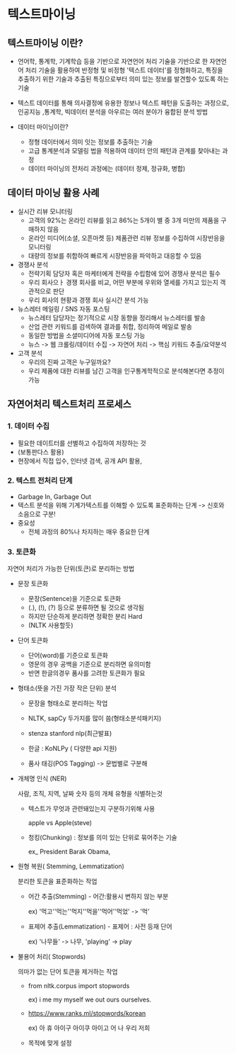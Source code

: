 # 텍스트마이닝




## 텍스트마이닝 이란?

- 언어학, 통계학, 기계학습 등을 기반으로 자연언어 처리 기술을 기반으로 한 자연언어 처리 기술을 활용하여 반정형 및 비정형 '텍스트 데이터'를 정형화하고, 특징을 추출하기 위한 기술과 추출된 특징으로부터 의미 있는 정보를 발견할수 있도록 하는기술
- 텍스트 데이터를 통해 의사결정에 유용한 정보나
  텍스트 패턴을 도출하는 과정으로,
  인공지능 ,통계학, 빅데이터 분석을 아우르는 
  여러 분야가 융합된 분석 방법



- 데이터 마이닝이란?
  - 정형 데이터에서 의미 잇는 정보를 추출하는 기술
  - 고급 통계분석과 모델링 법을 적용하여 데이터 안의
    패턴과 관계를 찾아내는 과정
  - 데이터 마이닝의 전처리 과정에는
    (데이터 정제, 정규화, 병합)



## 데이터 마이닝 활용 사례

- 실시간 리뷰 모니터링
  - 고객의 92%는 온라인 리뷰를 읽고 86%는 5개이 별 중 3개 미만의 제품을 구매하지 않음
  - 온라인 미디어(소셜, 오픈마켓 등) 제품관련 리뷰 정보를 수집하여 시장반응을 모니터링
  - 대량의 정보를 취합하여 빠르게 시장반응을 파악하고 대응할 수 있음
- 경쟁사 분석
  - 전략기획 담당자 혹은 마케터에게 전략을 수립함에 있어 경쟁사 분석은 필수
  - 우리 회사으ㅏ 경쟁 회사를 비교, 어떤 부분에 우위와 열세를 가지고 있는지 객관적으로 판단
  - 우리 회사의 현황과 경쟁 회사 실시간 분석  가능
- 뉴스레터 메일링 / SNS 자동 포스팅
  - 뉴스레터 담당자는 정기적으로 시장 동향을 정리해서 뉴스레터를 발송
  - 산업 관련 키워드를 검색하여 결과를 취합, 정리하여 메일로 발송
  - 동일한 방법을 소셜미디어에 자동 포스팅 가능
  - 뉴스 -> 웹 크롤링/데이터 수집 -> 자연어 처리 -> 핵심 키워드 추출/요약분석
- 고객 분석
  - 우리의 진짜 고객은 누구일까요?
  - 우리 제품에 대한 리뷰를 남긴 고객을 인구통계학적으로 분석해본다면 추정이 가능





## 자연어처리 텍스트처리 프로세스

### 1. 데이터 수집

- 필요한 데이트터를 선별하고 수집하여 저장하는 것
- (보통판다스 활용)
- 현장에서 직접 입수, 인터넷 검색, 공개 API 활용,

### 2. 텍스트 전처리 단계

- Garbage In, Garbage Out
- 텍스트 분석을 위해 기계가텍스트를 이해할 수 있도록 표준화하는 단계 -> 신호와 소음으로 구분!
- 중요성
  - 전체 과정의 80%나 차지하는 매우 중요한 단계

### 3. 토큰화

자연어 처리가 가능한 단위(토큰)로 분리하는 방법

- 문장 토큰화

  - 문장(Sentence)을 기준으로 토큰화
  - (.), (!), (?) 등으로 분류하면 될 것으로 생각됨
  - 하지만 단순하게 분리하면 정확한 분리 Hard
  - (NLTK 사용할듯)

- 단어 토큰화

  - 단어(word)를 기준으로 토큰화
  - 영문의 경우 공백을 기준으로 분리하면 유의미함
  - 반면 한글의경우 품사를 고려한 토큰화가 필요

- 형태소(뜻을 가진 가장 작은 단위) 분석

  - 문장을 형태소로 분리하는 작업
  - NLTK, sapCy 두가지를 많이 씀(형태소분석패키지)
  - stenza stanford nlp(최근발표)

  

  - 한글 : KoNLPy ( 다양한 api 지원)
  - 품사 태깅(POS Tagging) -> 문법별로 구분해

- 개체명 인식 (NER)

  사람, 조직, 지역, 날짜 숫자 등의 개체 유형을 식별하는것

  - 텍스트가 무엇과 관련돼있는지 구분하기위해 사용

    apple vs Apple(steve)

  - 청킹(Chunking) : 정보를 의미 있는 단위로 묶어주는 기술

    ex_  President Barak Obama,

- 원형 복원( Stemming, Lemmatization)

  분리한 토큰을 표준화하는 작업

  - 어간 추출(Stemming) - 어간:활용시 변하지 않는 부분

    ex) '먹고''먹는''먹지''먹을''먹어''먹었' -> '먹'

  - 표제어 추출(Lemmatization) - 표제어 : 사전 등재 단어

    ex) '나무들' -> 나무, 'playing' -> play

- 불용어 처리( Stopwords)

  의마가 없는 단어 토큰을 제거하는 작업

  - from nltk.corpus import stopwords

    ex) i me my myself we out ours ourselves.

  - https://www.ranks.ml/stopwords/korean

    ex) 아 휴 아이구 아이쿠 아이고 어 나 우리 저희

  - 목적에 맞게 설정





